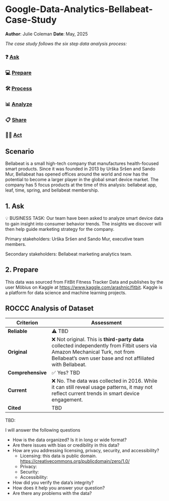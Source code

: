 # Google-Data-Analytics-Bellabeat-Case-Study

**Author**: Julie Coleman
**Date**: May, 2025

_The case study follows the six step data analysis process:_

### ❓ [Ask](#1-ask)
### 💻 [Prepare](#2-prepare)
### 🛠 [Process](#3-process)
### 📊 [Analyze](#4-analyze)
### 📋 [Share](#5-share)
### 🧗‍♀️ [Act](#6-act)

## Scenario
Bellabeat is a small high-tech company that manufactures health-focused smart products. Since it was founded in 2013 by Urška Sršen and Sando Mur, Bellabeat has opened offices around the world and now has the potential to become a larger player in the global smart device market. The company has 5 focus products at the time of this analysis: bellabeat app, leaf, time, spring, and bellabeat membership. 

## 1. Ask
💡 BUSINESS TASK: Our team have been asked to analyze smart device data to gain insight into consumer behavior trends. The insights we discover will then help guide marketing strategy for the company. 

Primary stakeholders: Urška Sršen and Sando Mur, executive team members.

Secondary stakeholders: Bellabeat marketing analytics team.

## 2. Prepare 
This data was sourced from FitBit Fitness Tracker Data and publishes by the user Möbius on Kaggle at https://www.kaggle.com/arashnic/fitbit. Kaggle is a platform for data science and machine learning projects.

## ROCCC Analysis of Dataset

| **Criterion**      | **Assessment**                                                                                                                                       |
|--------------------|------------------------------------------------------------------------------------------------------------------------------------------------------|
| **Reliable**       | ⚠️ TBD                             |
| **Original**       | ❌ Not original. This is **third-party data** collected independently from Fitbit users via Amazon Mechanical Turk, not from Bellabeat’s own user base and not affiliated with Bellabeat.             |
| **Comprehensive**  | ✅ Yes? TBD      |
| **Current**        | ❌ No. The data was collected in 2016. While it can still reveal usage patterns, it may not reflect current trends in smart device engagement.         |
| **Cited**          | TBD         |

TBD:

I will answer the following questions
- How is the data organized? Is it in long or wide format?
- Are there issues with bias or credibility in this data? 
- How are you addressing licensing, privacy, security, and accessibility?
  - Licensing: this data is public domain. https://creativecommons.org/publicdomain/zero/1.0/
  - Privacy:
  - Security:
  - Accessibility:
- How did you verify the data’s integrity?
- How does it help you answer your question?
- Are there any problems with the data?
